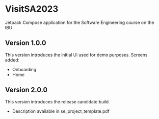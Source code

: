 # VisitSA2023
Jetpack Compose application for the Software Engineering course on the IBU

## Version 1.0.0
This version introduces the initial UI used for demo purposes.
Screens added: 
- Onboarding
- Home

## Version 2.0.0
This version introduces the release candidate build.

- Description available in se_project_template.pdf
